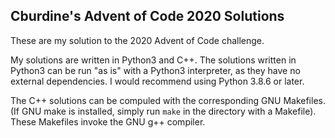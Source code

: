 Cburdine's Advent of Code 2020 Solutions
---

These are my solution to the 2020 Advent of Code challenge.

My solutions are written in Python3 and C++. The solutions written in Python3 can be run "as is" with a Python3 interpreter, as they have no external dependencies. I would recommend using Python 3.8.6 or later. 

The C++ solutions can be compuled with the corresponding GNU Makefiles. (If GNU make is installed, simply run ``make`` in the directory with a Makefile). These Makefiles invoke the GNU g++ compiler.

